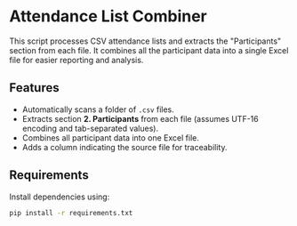 # Attendance List Combiner

This script processes CSV attendance lists and extracts the "Participants" section from each file. It combines all the participant data into a single Excel file for easier reporting and analysis.

## Features

- Automatically scans a folder of `.csv` files.
- Extracts section **2. Participants** from each file (assumes UTF-16 encoding and tab-separated values).
- Combines all participant data into one Excel file.
- Adds a column indicating the source file for traceability.

## Requirements

Install dependencies using:

```bash
pip install -r requirements.txt
